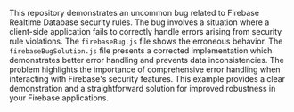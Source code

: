 This repository demonstrates an uncommon bug related to Firebase Realtime Database security rules. The bug involves a situation where a client-side application fails to correctly handle errors arising from security rule violations.  The `firebaseBug.js` file shows the erroneous behavior. The `firebaseBugSolution.js` file presents a corrected implementation which demonstrates better error handling and prevents data inconsistencies.  The problem highlights the importance of comprehensive error handling when interacting with Firebase's security features. This example provides a clear demonstration and a straightforward solution for improved robustness in your Firebase applications.